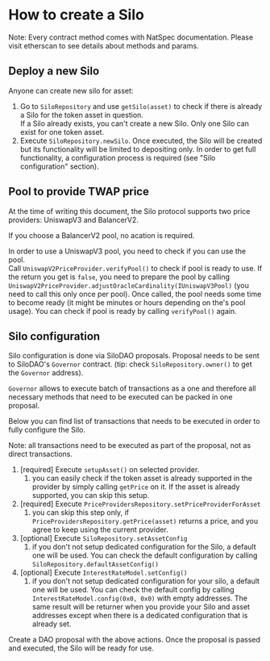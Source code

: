# How to create a Silo

Note: Every contract method comes with NatSpec documentation. Please visit etherscan to see details about methods and
params.

## Deploy a new Silo

Anyone can create new silo for asset:

1. Go to `SiloRepository` and use `getSilo(asset)` to check if there is already a Silo for the token asset in question.  
   If a Silo already exists, you can't create a new Silo. Only one Silo can exist for one token asset.
2. Execute `SiloRepository.newSilo`. Once executed, the Silo will be created but its functionality will be limited to
   depositing only.
   In order to get full functionality, a configuration process is required (see "Silo configuration" section).

## Pool to provide TWAP price

At the time of writing this document, the Silo protocol supports two price providers: UniswapV3 and BalancerV2.

If you choose a BalancerV2 pool, no acation is required.

In order to use a UniswapV3 pool, you need to check if you can use the pool.  
Call `UniswapV2PriceProvider.verifyPool()` to check if pool is ready to use.
If the return you get is `false`, you need to prepare the pool by calling
`UniswapV2PriceProvider.adjustOracleCardinality(IUniswapV3Pool)` (you need to call this only once per pool).
Once called, the pool needs some time to become ready (it might be minutes or hours depending on the's pool usage).
You can check if pool is ready by calling `verifyPool()` again.

## Silo configuration

Silo configuration is done via SiloDAO proposals.
Proposal needs to be sent to SiloDAO's `Governor` contract.
(tip: check `SiloRepository.owner()` to get the `Governor` address).

`Governor` allows to execute batch of transactions as a one and therefore all necessary methods that need to be executed can be packed in one proposal.  

Below you can find list of transactions that needs to be executed in order to fully configure the Silo.

Note: all transactions need to be executed as part of the proposal, not as direct transactions.

1. [required] Execute `setupAsset()` on selected provider.
    1. you can easily check if the token asset is already supported in the provider by simply calling `getPrice` on it.
       If the asset is already supported, you can skip this setup.
2. [required] Execute `PriceProvidersRepository.setPriceProviderForAsset`
    1. you can skip this step only, if `PriceProvidersRepository.getPrice(asset)` returns a price, and you agree to keep
       using the current provider.
3. [optional] Execute `SiloRepository.setAssetConfig`
    1. if you don't not setup dedicated configuration for the Silo, a default one will be used. You can check the default configuration by
       calling `SiloRepository.defaultAssetConfig()`
4. [optional] Execute `InterestRateModel.setConfig()`
    1. if you don't not setup dedicated configuration for your silo, a default one will be used. You can check the default config by
       calling `InterestRateModel.config(0x0, 0x0)` with empty addresses. The same result will be returner when you provide
       your Silo and asset addresses except when there is a dedicated configuration that is already set.

Create a DAO proposal with the above actions. Once the proposal is passed and executed, the Silo will be ready for use.
